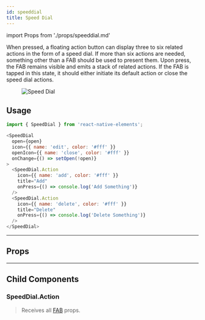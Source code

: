 ```yaml
---
id: speeddial
title: Speed Dial
---
```


import Props from './props/speeddial.md'

When pressed, a floating action button can display three to six related actions in the form of a speed dial. If more than six actions are needed, something other than a FAB should be used to present them. Upon press, the FAB remains visible and emits a stack of related actions. If the FAB is tapped in this state, it should either initiate its default action or close the speed dial actions.

<div className="component-preview component-preview--grid component-preview--grid-10">
  <figure>
    <img src="/img/speeddial.png" alt="Speed Dial" />
  </figure>
</div>

## Usage

```js
import { SpeedDial } from 'react-native-elements';
```

```js
<SpeedDial
  open={open}
  icon={{ name: 'edit', color: '#fff' }}
  openIcon={{ name: 'close', color: '#fff' }}
  onChange={() => setOpen(!open)}
>
  <SpeedDial.Action
    icon={{ name: 'add', color: '#fff' }}
    title="Add"
    onPress={() => console.log('Add Something')}
  />
  <SpeedDial.Action
    icon={{ name: 'delete', color: '#fff' }}
    title="Delete"
    onPress={() => console.log('Delete Something')}
  />
</SpeedDial>
```

---

## Props

<Props />

---

## Child Components

### SpeedDial.Action

> Receives all [FAB](fab.md#props) props.
